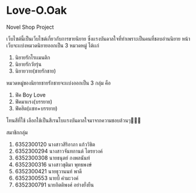 # Love-O.Oak
Novel Shop Project

เว็บไซต์นี้เป็นเว็บไซต์เกี่ยวกับการขายนิยาย ซึ่งเเรงบันดาลใจที่ทำเพราะเป็นคนที่ชอบอ่านนิยาย
หน้าเว็บจะเเบ่งหมวดนิยายออกเป็น 3 หมวดหมู่ ได้เเก่
  1. นิยายรักโรเเมนติก
  2. นิยายรักวัยรุ่น
  3. นิยายวาย(ชายรักชาย)
  
  
หมวดหมู่ของนิยายชายรักชายจะเเบ่งออกเป็น 3 กลุ่ม คือ
  1. ฟิค Boy Love
  2. ฟิคมาเเรง(บรรยาย)
  3. ฟิคฮิต(เเชท+บรรยาย)
  

โทนสีที่ใช้ เลือกใช้เป็นสีเรนโบเเรงบันดาลใจมาจากความชอบล้วนๆ🤣🤣🤣

สมาชิกกลุ่ม
1. 6352300120    นางสาวสิริอาภา แก้ววิชิต
2. 6352300294    นางสาวจันทกานต์ ไตรยวงค์
3. 6352300308    นายธนุตย์ กงพลนันท์
4. 6352300316    นางสาวชุติมา พุทธพงษ์
5. 6352300421    นายธุวานนท์ พาดี
6. 6352300553    นายบี้ คำมะวงค์
7. 6352300791    นายกิตติพงศ์ อย่างยั่งยืน
 
